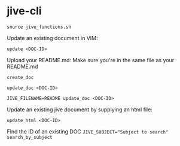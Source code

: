 # jive-cli

`source jive_functions.sh`

Update an existing document in VIM:

`update <DOC-ID>`

Upload your README.md:
Make sure you're in the same file as your README.md

`create_doc`

`update_doc <DOC-ID>`

`JIVE_FILENAME=README update_doc <DOC-ID>`

Update an existing jive document by supplying an html file:

`update_html <DOC-ID>`

Find the ID of an existing DOC
`JIVE_SUBJECT="Subject to search" search_by_subject`

